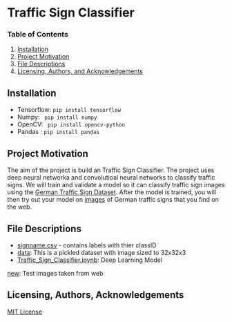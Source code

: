 # Traffic Sign Classifier

### Table of Contents
1. [Installation](#installation)
2. [Project Motivation](#motivation)
3. [File Descriptions](#files)
3. [Licensing, Authors, and Acknowledgements](#licensing)

## Installation <a name="installation"></a>

- Tensorflow: ```pip install tensorflow```
- Numpy: ``` pip install numpy```
- OpenCV: ``` pip install opencv-python```
- Pandas : ```pip install pandas```

## Project Motivation<a name="motivation"></a>
The aim of the project is build an Traffic Sign Classifier. The project uses deep neural networka and convolutioal neural networks to classify traffic signs. We will train and validate a model so it can classify traffic sign images using the [German Traffic Sign Dataset](data). After the model is trained, you will then try out your model on [images](new) of German traffic signs that you find on the web.

## File Descriptions <a name="files"></a>
- [signname.csv](/signnames.csv) - contains labels with thier classID
- [data](/data): This is a pickled dataset with image sized to 32x32x3
- [Traffic_Sign_Classifier.ipynb](/Traffic_Sign_Classifier.ipynb): Deep Learning Model

[new](new): Test images taken from web 
## Licensing, Authors, Acknowledgements<a name="licensing"></a> 
[MIT License](/LICENSE)



